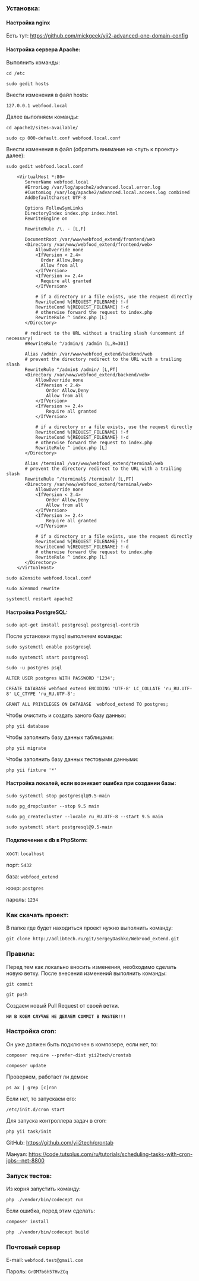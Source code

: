 ### **Установка:**

#### Настройка nginx

Есть тут: https://github.com/mickgeek/yii2-advanced-one-domain-config

#### Настройка сервера Apache:

Выполнить команды:

`cd /etc`

`sudo gedit hosts`

Внести изменения в файл hosts:

`127.0.0.1 webfood.local`

Далее выполняем команды:

`cd apache2/sites-available/`

`sudo cp 000-default.conf webfood.local.conf`

Внести изменения в файл (обратить внимание на <путь к проекту> далее):

`sudo gedit webfood.local.conf`

        <VirtualHost *:80>
           ServerName webfood.local      
           #ErrorLog /var/log/apache2/advanced.local.error.log
           #CustomLog /var/log/apache2/advanced.local.access.log combined
           AddDefaultCharset UTF-8
        
           Options FollowSymLinks
           DirectoryIndex index.php index.html
           RewriteEngine on
        
           RewriteRule /\. - [L,F]
        
           DocumentRoot /var/www/webfood_extend/frontend/web
           <Directory /var/www/webfood_extend/frontend/web>
               AllowOverride none
               <IfVersion < 2.4>
                 Order Allow,Deny
                 Allow from all
               </IfVersion>
               <IfVersion >= 2.4>
                 Require all granted
               </IfVersion>
        
               # if a directory or a file exists, use the request directly
               RewriteCond %{REQUEST_FILENAME} !-f
               RewriteCond %{REQUEST_FILENAME} !-d
               # otherwise forward the request to index.php
               RewriteRule ^ index.php [L]
           </Directory>
        
           # redirect to the URL without a trailing slash (uncomment if necessary)
           #RewriteRule ^/admin/$ /admin [L,R=301]
        
           Alias /admin /var/www/webfood_extend/backend/web
           # prevent the directory redirect to the URL with a trailing slash
           RewriteRule ^/admin$ /admin/ [L,PT]
           <Directory /var/www/webfood_extend/backend/web>
               AllowOverride none
               <IfVersion < 2.4>
                   Order Allow,Deny
                   Allow from all
               </IfVersion>
               <IfVersion >= 2.4>
                   Require all granted
               </IfVersion>
        
               # if a directory or a file exists, use the request directly
               RewriteCond %{REQUEST_FILENAME} !-f
               RewriteCond %{REQUEST_FILENAME} !-d
               # otherwise forward the request to index.php
               RewriteRule ^ index.php [L]
           </Directory>
           
           Alias /terminal /var/www/webfood_extend/terminal/web
           # prevent the directory redirect to the URL with a trailing slash
           RewriteRule ^/terminal$ /terminal/ [L,PT]
           <Directory /var/www/webfood_extend/terminal/web>
               AllowOverride none
               <IfVersion < 2.4>
                   Order Allow,Deny
                   Allow from all
               </IfVersion>
               <IfVersion >= 2.4>
                   Require all granted
               </IfVersion>
        
               # if a directory or a file exists, use the request directly
               RewriteCond %{REQUEST_FILENAME} !-f
               RewriteCond %{REQUEST_FILENAME} !-d
               # otherwise forward the request to index.php
               RewriteRule ^ index.php [L]
           </Directory>
        </VirtualHost>

`sudo a2ensite webfood.local.conf`

`sudo a2enmod rewrite`

`systemctl restart apache2`


#### Настройка PostgreSQL:

`sudo apt-get install postgresql postgresql-contrib`

После установки mysql выполняем команды:

`sudo systemctl enable postgresql`

`sudo systemctl start postgresql`

`sudo -u postgres psql`

`ALTER USER postgres WITH PASSWORD '1234';`

`CREATE DATABASE webfood_extend ENCODING 'UTF-8' LC_COLLATE 'ru_RU.UTF-8' LC_CTYPE 'ru_RU.UTF-8';`

`GRANT ALL PRIVILEGES ON DATABASE  webfood_extend TO postgres;`

Чтобы очистить и создать заного базу данных:

`php yii database`

Чтобы заполнить базу данных таблицами:

`php yii migrate`

Чтобы заполнить базу данных тестовыми данными:

`php yii fixture '*'`

#### Настройка локалей, если возникает ошибка при создании базы:

`sudo systemctl stop postgresql@9.5-main`

`sudo pg_dropcluster --stop 9.5 main`

`sudo pg_createcluster --locale ru_RU.UTF-8 --start 9.5 main`

`sudo systemctl start postgresql@9.5-main`

#### Подключение к db в PhpStorm:

хост:   `localhost`

порт:   `5432`

база:   `webfood_extend`

юзер:   `postgres`

пароль: `1234`

### **Как скачать проект:**

В папке где будет находиться проект нужно выполнить команду:

`git clone http://adlibtech.ru/git/SergeyDashko/WebFood_extend.git`


### **Правила:**

Перед тем как локально вносить изменения, необходимо сделать новую ветку. 
После внесения изменений выполнить команды:

`git commit`

`git push`

Создаем новый Pull Request от своей ветки.

**`НИ В КОЕМ СЛУЧАЕ НЕ ДЕЛАЕМ COMMIT В MASTER!!!`**


### **Настройка cron:**

Он уже должен быть подключен в композере, если нет, то:

`composer require --prefer-dist yii2tech/crontab`

`composer update`

Проверяем, работает ли демон:

`ps ax | grep [c]ron`

Если нет, то запускаем его:

`/etc/init.d/cron start`

Для запуска контроллера задач в cron:

`php yii task/init`

GitHub: https://github.com/yii2tech/crontab

Мануал: https://code.tutsplus.com/ru/tutorials/scheduling-tasks-with-cron-jobs--net-8800


### **Запуск тестов:**

Из корня запустить команду:

`php ./vendor/bin/codecept run`

Если ошибка, перед этим сделать: 

`composer install`

`php ./vendor/bin/codecept build`


### **Почтовый сервер**

E-mail: `webfood.test@gmail.com`

Пароль: `GrDM7b6h57HvZCq`